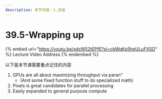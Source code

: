 ```yaml
---
description: 本节内容：1.总结
---
```


# 39.5-Wrapping up

{% embed url="https://youtu.be/xdcW52tEPfE?si=cbWqKp5heULuFXSD" %}
Lecture Video Address
{% endembed %}

以下是本节课需要重点记住的内容

1. GPUs are all about maximizing throughput via paran"
    - (And some fixed function stuff to do specialized math)
2. Pixels is great candidates for parallel processing
3. Easily expanded to general purpose compute
